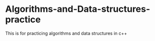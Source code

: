 # Algorithms-and-Data-structures-practice
This is for practicing algorithms and data structures in c++
